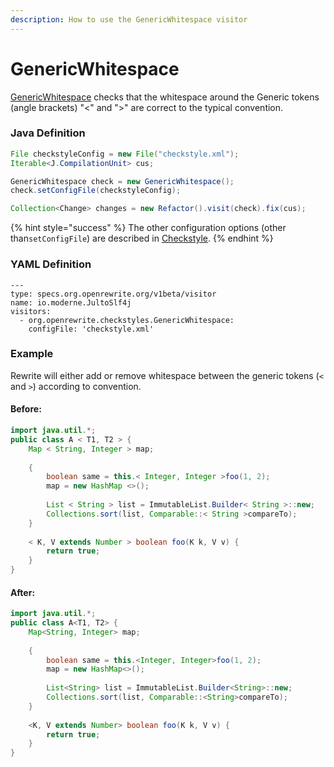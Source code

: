 ```yaml
---
description: How to use the GenericWhitespace visitor
---
```


# GenericWhitespace

[GenericWhitespace](https://checkstyle.sourceforge.io/config_whitespace.html#GenericWhitespace) checks that the whitespace around the Generic tokens \(angle brackets\) "&lt;" and "&gt;" are correct to the typical convention.

### Java Definition 

```java
File checkstyleConfig = new File("checkstyle.xml");
Iterable<J.CompilationUnit> cus;

GenericWhitespace check = new GenericWhitespace();
check.setConfigFile(checkstyleConfig);

Collection<Change> changes = new Refactor().visit(check).fix(cus);
```

{% hint style="success" %}
The other configuration options \(other than`setConfigFile`\) are described in [Checkstyle](./#configuration-options).
{% endhint %}

### YAML Definition

```text
---
type: specs.org.openrewrite.org/v1beta/visitor
name: io.moderne.JultoSlf4j
visitors:
  - org.openrewrite.checkstyles.GenericWhitespace:
    configFile: 'checkstyle.xml'
```

### Example

Rewrite will either add or remove whitespace between the generic tokens \(`<` and `>`\) according to convention.

#### Before:

```java
import java.util.*;
public class A < T1, T2 > {
    Map < String, Integer > map;
    
    { 
        boolean same = this.< Integer, Integer >foo(1, 2);
        map = new HashMap <>();
        
        List < String > list = ImmutableList.Builder< String >::new;
        Collections.sort(list, Comparable::< String >compareTo);
    }
    
    < K, V extends Number > boolean foo(K k, V v) {
        return true;    
    }
}
```

#### After:

```java
import java.util.*;
public class A<T1, T2> {
    Map<String, Integer> map;
    
    { 
        boolean same = this.<Integer, Integer>foo(1, 2);
        map = new HashMap<>();
        
        List<String> list = ImmutableList.Builder<String>::new;
        Collections.sort(list, Comparable::<String>compareTo);
    }
    
    <K, V extends Number> boolean foo(K k, V v) {
        return true;    
    }
}
```

